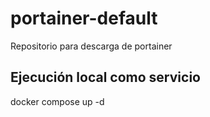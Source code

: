 # portainer-default
Repositorio para descarga de portainer

## Ejecución local como servicio
docker compose up -d
